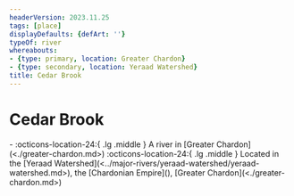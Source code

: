 ```yaml
---
headerVersion: 2023.11.25
tags: [place]
displayDefaults: {defArt: ''}
typeOf: river
whereabouts:
- {type: primary, location: Greater Chardon}
- {type: secondary, location: Yeraad Watershed}
title: Cedar Brook
---
```

# Cedar Brook
<div class="grid cards ext-narrow-margin ext-one-column" markdown>
-    :octicons-location-24:{ .lg .middle } A river in [Greater Chardon](<./greater-chardon.md>)  
    :octicons-location-24:{ .lg .middle } Located in the [Yeraad Watershed](<../major-rivers/yeraad-watershed/yeraad-watershed.md>), the [Chardonian Empire](<chardonian-empire/chardonian-empire.md>), [Greater Chardon](<./greater-chardon.md>)  
</div>


